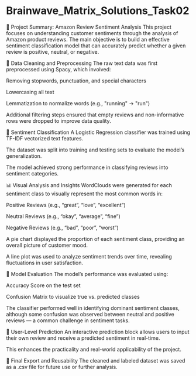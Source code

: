 # Brainwave_Matrix_Solutions_Task02
📄 Project Summary: Amazon Review Sentiment Analysis
This project focuses on understanding customer sentiments through the analysis of Amazon product reviews. The main objective is to build an effective sentiment classification model that can accurately predict whether a given review is positive, neutral, or negative.

🧹 Data Cleaning and Preprocessing
The raw text data was first preprocessed using Spacy, which involved:

Removing stopwords, punctuation, and special characters

Lowercasing all text

Lemmatization to normalize words (e.g., "running" → "run")

Additional filtering steps ensured that empty reviews and non-informative rows were dropped to improve data quality.

🧠 Sentiment Classification
A Logistic Regression classifier was trained using TF-IDF vectorized text features.

The dataset was split into training and testing sets to evaluate the model’s generalization.

The model achieved strong performance in classifying reviews into sentiment categories.

📊 Visual Analysis and Insights
WordClouds were generated for each sentiment class to visually represent the most common words in:

Positive Reviews (e.g., “great”, “love”, “excellent”)

Neutral Reviews (e.g., “okay”, “average”, “fine”)

Negative Reviews (e.g., “bad”, “poor”, “worst”)

A pie chart displayed the proportion of each sentiment class, providing an overall picture of customer mood.

A line plot was used to analyze sentiment trends over time, revealing fluctuations in user satisfaction.

🧪 Model Evaluation
The model’s performance was evaluated using:

Accuracy Score on the test set

Confusion Matrix to visualize true vs. predicted classes

The classifier performed well in identifying dominant sentiment classes, although some confusion was observed between neutral and positive reviews — a common challenge in sentiment tasks.

🧾 User-Level Prediction
An interactive prediction block allows users to input their own review and receive a predicted sentiment in real-time.

This enhances the practicality and real-world applicability of the project.

💾 Final Export and Reusability
The cleaned and labeled dataset was saved as a .csv file for future use or further analysis.
